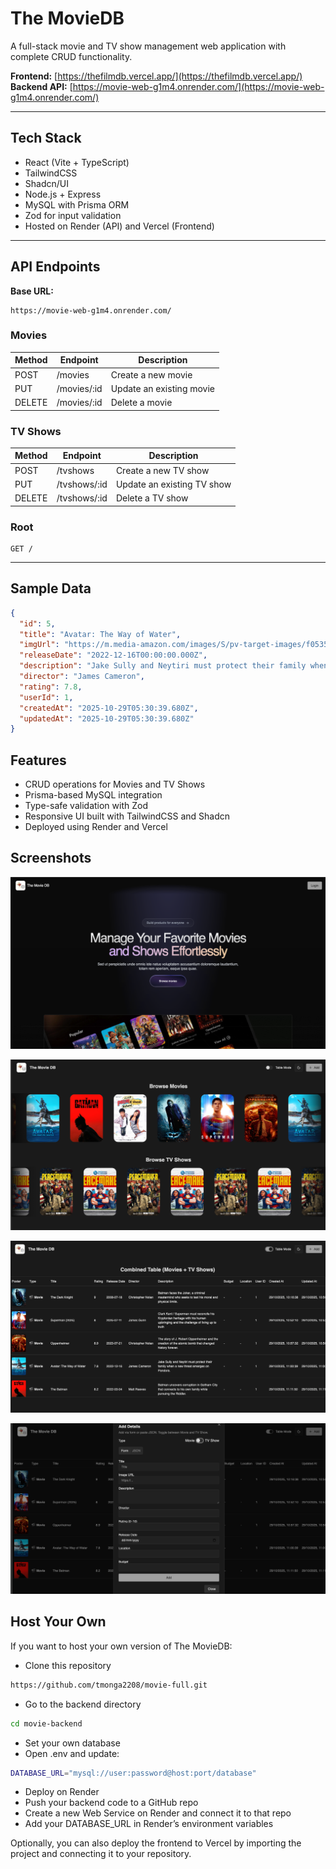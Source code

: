 # The MovieDB

A full-stack movie and TV show management web application with complete CRUD functionality.

**Frontend:** [https://thefilmdb.vercel.app/](https://thefilmdb.vercel.app/)  
**Backend API:** [https://movie-web-g1m4.onrender.com/](https://movie-web-g1m4.onrender.com/)

---

## Tech Stack

- React (Vite + TypeScript)
- TailwindCSS
- Shadcn/UI
- Node.js + Express
- MySQL with Prisma ORM
- Zod for input validation
- Hosted on Render (API) and Vercel (Frontend)

---

## API Endpoints

**Base URL:**  

```tsx
https://movie-web-g1m4.onrender.com/
```

### Movies

| Method | Endpoint | Description |
|--------|-----------|-------------|
| POST   | /movies | Create a new movie |
| PUT    | /movies/:id | Update an existing movie |
| DELETE | /movies/:id | Delete a movie |

### TV Shows

| Method | Endpoint | Description |
|--------|-----------|-------------|
| POST   | /tvshows | Create a new TV show |
| PUT    | /tvshows/:id | Update an existing TV show |
| DELETE | /tvshows/:id | Delete a TV show |

### Root

```tsx
GET /
```

---

## Sample Data

```json
{
  "id": 5,
  "title": "Avatar: The Way of Water",
  "imgUrl": "https://m.media-amazon.com/images/S/pv-target-images/f0535dd61f56bddd6ee7f3bfb765645e45d78f373418ae37ee5103cf6eebbff0.jpg",
  "releaseDate": "2022-12-16T00:00:00.000Z",
  "description": "Jake Sully and Neytiri must protect their family when a new threat emerges on Pandora.",
  "director": "James Cameron",
  "rating": 7.8,
  "userId": 1,
  "createdAt": "2025-10-29T05:30:39.680Z",
  "updatedAt": "2025-10-29T05:30:39.680Z"
}
```

## Features

- CRUD operations for Movies and TV Shows
- Prisma-based MySQL integration
- Type-safe validation with Zod
- Responsive UI built with TailwindCSS and Shadcn
- Deployed using Render and Vercel

## Screenshots

![Home](public/img0.png)

![Browse Page](public/image.png)

![Table Mode](public/img2.png)

![Add](public/img3.png)

## Host Your Own

If you want to host your own version of The MovieDB:

- Clone this repository

```bash
https://github.com/tmonga2208/movie-full.git
```

- Go to the backend directory

```bash
cd movie-backend
```

- Set your own database
- Open .env and update:

```bash
DATABASE_URL="mysql://user:password@host:port/database"
```

- Deploy on Render
- Push your backend code to a GitHub repo
- Create a new Web Service on Render and connect it to that repo
- Add your DATABASE_URL in Render’s environment variables

Optionally, you can also deploy the frontend to Vercel by importing the project and connecting it to your repository.
